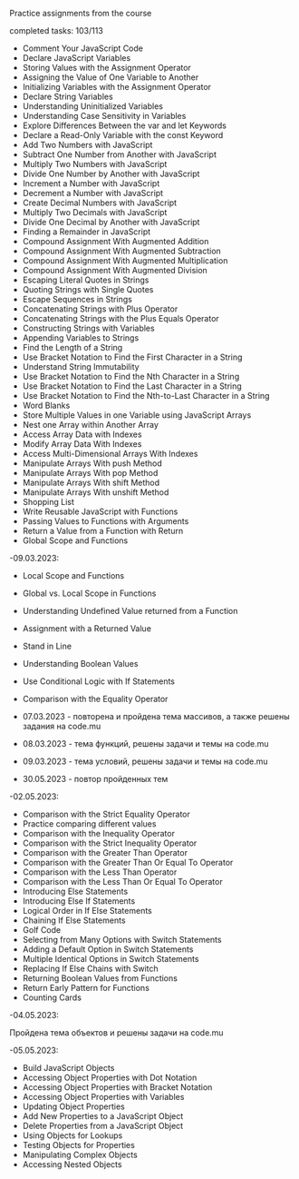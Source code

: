 Practice assignments from the course

completed tasks: 103/113

- Comment Your JavaScript Code
- Declare JavaScript Variables
- Storing Values with the Assignment Operator
- Assigning the Value of One Variable to Another
- Initializing Variables with the Assignment Operator
- Declare String Variables
- Understanding Uninitialized Variables
- Understanding Case Sensitivity in Variables
- Explore Differences Between the var and let Keywords
- Declare a Read-Only Variable with the const Keyword
- Add Two Numbers with JavaScript
- Subtract One Number from Another with JavaScript
- Multiply Two Numbers with JavaScript
- Divide One Number by Another with JavaScript
- Increment a Number with JavaScript
- Decrement a Number with JavaScript
- Create Decimal Numbers with JavaScript
- Multiply Two Decimals with JavaScript
- Divide One Decimal by Another with JavaScript
- Finding a Remainder in JavaScript
- Compound Assignment With Augmented Addition
- Compound Assignment With Augmented Subtraction
- Compound Assignment With Augmented Multiplication
- Compound Assignment With Augmented Division
- Escaping Literal Quotes in Strings
- Quoting Strings with Single Quotes
- Escape Sequences in Strings
- Concatenating Strings with Plus Operator
- Concatenating Strings with the Plus Equals Operator
- Constructing Strings with Variables
- Appending Variables to Strings
- Find the Length of a String
- Use Bracket Notation to Find the First Character in a String
- Understand String Immutability
- Use Bracket Notation to Find the Nth Character in a String
- Use Bracket Notation to Find the Last Character in a String
- Use Bracket Notation to Find the Nth-to-Last Character in a String
- Word Blanks
- Store Multiple Values in one Variable using JavaScript Arrays
- Nest one Array within Another Array
- Access Array Data with Indexes
- Modify Array Data With Indexes
- Access Multi-Dimensional Arrays With Indexes
- Manipulate Arrays With push Method
- Manipulate Arrays With pop Method
- Manipulate Arrays With shift Method
- Manipulate Arrays With unshift Method
- Shopping List
- Write Reusable JavaScript with Functions
- Passing Values to Functions with Arguments
- Return a Value from a Function with Return
- Global Scope and Functions

-09.03.2023:

- Local Scope and Functions
- Global vs. Local Scope in Functions
- Understanding Undefined Value returned from a Function
- Assignment with a Returned Value
- Stand in Line
- Understanding Boolean Values
- Use Conditional Logic with If Statements
- Comparison with the Equality Operator

- 07.03.2023 - повторена и пройдена тема массивов, а также решены задания на code.mu 
- 08.03.2023 - тема функций, решены задачи и темы на code.mu
- 09.03.2023 - тема условий, решены задачи и темы на code.mu
- 30.05.2023 - повтор пройденных тем

-02.05.2023:

- Comparison with the Strict Equality Operator
- Practice comparing different values
- Comparison with the Inequality Operator
- Comparison with the Strict Inequality Operator
- Comparison with the Greater Than Operator
- Comparison with the Greater Than Or Equal To Operator
- Comparison with the Less Than Operator
- Comparison with the Less Than Or Equal To Operator
- Introducing Else Statements
- Introducing Else If Statements
- Logical Order in If Else Statements
- Chaining If Else Statements
- Golf Code
- Selecting from Many Options with Switch Statements
- Adding a Default Option in Switch Statements
- Multiple Identical Options in Switch Statements
- Replacing If Else Chains with Switch
- Returning Boolean Values from Functions
- Return Early Pattern for Functions
- Counting Cards

-04.05.2023:

Пройдена тема объектов и решены задачи на code.mu

-05.05.2023:

- Build JavaScript Objects
- Accessing Object Properties with Dot Notation
- Accessing Object Properties with Bracket Notation
- Accessing Object Properties with Variables
- Updating Object Properties
- Add New Properties to a JavaScript Object
- Delete Properties from a JavaScript Object
- Using Objects for Lookups
- Testing Objects for Properties
- Manipulating Complex Objects
- Accessing Nested Objects
